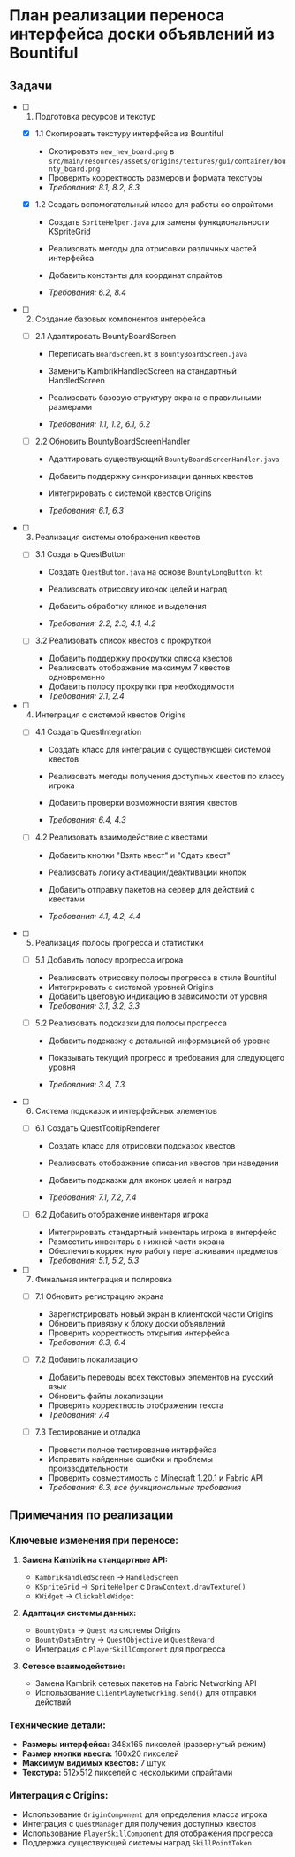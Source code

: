 # План реализации переноса интерфейса доски объявлений из Bountiful

## Задачи

- [ ] 1. Подготовка ресурсов и текстур
  - [x] 1.1 Скопировать текстуру интерфейса из Bountiful


    - Скопировать `new_new_board.png` в `src/main/resources/assets/origins/textures/gui/container/bounty_board.png`
    - Проверить корректность размеров и формата текстуры
    - _Требования: 8.1, 8.2, 8.3_



  - [x] 1.2 Создать вспомогательный класс для работы со спрайтами




    - Создать `SpriteHelper.java` для замены функциональности KSpriteGrid
    - Реализовать методы для отрисовки различных частей интерфейса
    - Добавить константы для координат спрайтов






    - _Требования: 6.2, 8.4_



- [ ] 2. Создание базовых компонентов интерфейса
  - [ ] 2.1 Адаптировать BountyBoardScreen
    - Переписать `BoardScreen.kt` в `BountyBoardScreen.java`
    - Заменить KambrikHandledScreen на стандартный HandledScreen
    - Реализовать базовую структуру экрана с правильными размерами

    - _Требования: 1.1, 1.2, 6.1, 6.2_

  - [ ] 2.2 Обновить BountyBoardScreenHandler
    - Адаптировать существующий `BountyBoardScreenHandler.java`
    - Добавить поддержку синхронизации данных квестов

    - Интегрировать с системой квестов Origins
    - _Требования: 6.1, 6.3_

- [ ] 3. Реализация системы отображения квестов
  - [ ] 3.1 Создать QuestButton
    - Создать `QuestButton.java` на основе `BountyLongButton.kt`


    - Реализовать отрисовку иконок целей и наград
    - Добавить обработку кликов и выделения
    - _Требования: 2.2, 2.3, 4.1, 4.2_


  - [ ] 3.2 Реализовать список квестов с прокруткой
    - Добавить поддержку прокрутки списка квестов
    - Реализовать отображение максимум 7 квестов одновременно
    - Добавить полосу прокрутки при необходимости
    - _Требования: 2.1, 2.4_


- [ ] 4. Интеграция с системой квестов Origins
  - [ ] 4.1 Создать QuestIntegration
    - Создать класс для интеграции с существующей системой квестов
    - Реализовать методы получения доступных квестов по классу игрока
    - Добавить проверки возможности взятия квестов


    - _Требования: 6.4, 4.3_

  - [ ] 4.2 Реализовать взаимодействие с квестами
    - Добавить кнопки "Взять квест" и "Сдать квест"


    - Реализовать логику активации/деактивации кнопок
    - Добавить отправку пакетов на сервер для действий с квестами
    - _Требования: 4.1, 4.2, 4.4_


- [ ] 5. Реализация полосы прогресса и статистики
  - [ ] 5.1 Добавить полосу прогресса игрока
    - Реализовать отрисовку полосы прогресса в стиле Bountiful
    - Интегрировать с системой уровней Origins
    - Добавить цветовую индикацию в зависимости от уровня
    - _Требования: 3.1, 3.2, 3.3_



  - [ ] 5.2 Реализовать подсказки для полосы прогресса
    - Добавить подсказку с детальной информацией об уровне
    - Показывать текущий прогресс и требования для следующего уровня

    - _Требования: 3.4, 7.3_

- [ ] 6. Система подсказок и интерфейсных элементов
  - [ ] 6.1 Создать QuestTooltipRenderer
    - Создать класс для отрисовки подсказок квестов



    - Реализовать отображение описания квестов при наведении
    - Добавить подсказки для иконок целей и наград
    - _Требования: 7.1, 7.2, 7.4_

  - [ ] 6.2 Добавить отображение инвентаря игрока
    - Интегрировать стандартный инвентарь игрока в интерфейс
    - Разместить инвентарь в нижней части экрана
    - Обеспечить корректную работу перетаскивания предметов
    - _Требования: 5.1, 5.2, 5.3_

- [ ] 7. Финальная интеграция и полировка
  - [ ] 7.1 Обновить регистрацию экрана
    - Зарегистрировать новый экран в клиентской части Origins
    - Обновить привязку к блоку доски объявлений
    - Проверить корректность открытия интерфейса
    - _Требования: 6.3, 6.4_

  - [ ] 7.2 Добавить локализацию
    - Добавить переводы всех текстовых элементов на русский язык
    - Обновить файлы локализации
    - Проверить корректность отображения текста
    - _Требования: 7.4_

  - [ ] 7.3 Тестирование и отладка
    - Провести полное тестирование интерфейса
    - Исправить найденные ошибки и проблемы производительности
    - Проверить совместимость с Minecraft 1.20.1 и Fabric API
    - _Требования: 6.3, все функциональные требования_

## Примечания по реализации

### Ключевые изменения при переносе:

1. **Замена Kambrik на стандартные API:**
   - `KambrikHandledScreen` → `HandledScreen`
   - `KSpriteGrid` → `SpriteHelper` с `DrawContext.drawTexture()`
   - `KWidget` → `ClickableWidget`

2. **Адаптация системы данных:**
   - `BountyData` → `Quest` из системы Origins
   - `BountyDataEntry` → `QuestObjective` и `QuestReward`
   - Интеграция с `PlayerSkillComponent` для прогресса

3. **Сетевое взаимодействие:**
   - Замена Kambrik сетевых пакетов на Fabric Networking API
   - Использование `ClientPlayNetworking.send()` для отправки действий

### Технические детали:

- **Размеры интерфейса:** 348x165 пикселей (развернутый режим)
- **Размер кнопки квеста:** 160x20 пикселей
- **Максимум видимых квестов:** 7 штук
- **Текстура:** 512x512 пикселей с несколькими спрайтами

### Интеграция с Origins:

- Использование `OriginComponent` для определения класса игрока
- Интеграция с `QuestManager` для получения доступных квестов
- Использование `PlayerSkillComponent` для отображения прогресса
- Поддержка существующей системы наград `SkillPointToken`